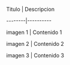 Titulo | Descripcion 

--------|----------

imagen 1 | Contenido 1

imagen 2 | Contenido 2

imagen 3 | Contenido 3

